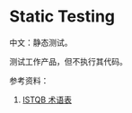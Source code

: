 
# Static Testing

中文：静态测试。

测试工作产品，但不执行其代码。

参考资料：

1. [ISTQB 术语表](https://www.cstqb.cn/ISTQB%C2%AE%E6%9C%AF%E8%AF%AD%E8%A1%A8.html)